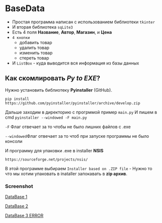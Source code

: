 # BaseData

- Простая программа написан с использованием библиотеки `tkinter`
- И вторая библиотека `sqLite3`
- Есть 4 поля **Название**, **Автор**, **Магазин**, и **Цена**
- `4 кнопки` 
    + добавить товар
    + удалить товар
    + изменить товар
    + стереть товар
 - И `ListBox` - куда выводится вся информация из базы данных


## Как скомлировать *Py to EXE*? 
    
Нужно установить библиотеку  **Pyinstaller**  (GitHub).

	pip install https://github.com/pyinstaller/pyinstaller/archive/develop.zip
Дальше заходим в директорию с прогрммой пример `main.py`
   И пишем в cmd `pyinstaller --windowed -F main.py`
   
`-F` Флаг отвечает за то чтобы не было лишних файлов с .exe 

`--windowed`Флаг отвечает за то чтоб при запуске программы не было консоли
    
И программу для упаковки .exe в installer   **NSIS**

	https://sourceforge.net/projects/nsis/ 

В этой программе выбираем `Installer based on .ZIP file` - Нужно то что мы хотим упаковать в inataller запокавать в **zip архив**.


### Screenshot

[DataBase 1](https://i.imgur.com/p0GcQNG.png "DataBase 1")

[DataBase 2](https://i.imgur.com/sdJbvXX.png "DataBase 2")

[DataBase 3 ERROR](https://i.imgur.com/E1dW31j.png "DataBase 3 ERROR")


